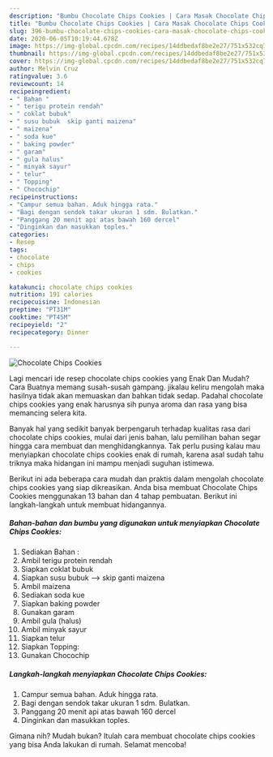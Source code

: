 ```yaml
---
description: "Bumbu Chocolate Chips Cookies | Cara Masak Chocolate Chips Cookies Yang Enak Dan Mudah"
title: "Bumbu Chocolate Chips Cookies | Cara Masak Chocolate Chips Cookies Yang Enak Dan Mudah"
slug: 396-bumbu-chocolate-chips-cookies-cara-masak-chocolate-chips-cookies-yang-enak-dan-mudah
date: 2020-06-05T10:19:44.678Z
image: https://img-global.cpcdn.com/recipes/14ddbedaf8be2e27/751x532cq70/chocolate-chips-cookies-foto-resep-utama.jpg
thumbnail: https://img-global.cpcdn.com/recipes/14ddbedaf8be2e27/751x532cq70/chocolate-chips-cookies-foto-resep-utama.jpg
cover: https://img-global.cpcdn.com/recipes/14ddbedaf8be2e27/751x532cq70/chocolate-chips-cookies-foto-resep-utama.jpg
author: Melvin Cruz
ratingvalue: 3.6
reviewcount: 14
recipeingredient:
- " Bahan "
- " terigu protein rendah"
- " coklat bubuk"
- " susu bubuk  skip ganti maizena"
- " maizena"
- " soda kue"
- " baking powder"
- " garam"
- " gula halus"
- " minyak sayur"
- " telur"
- " Topping"
- " Chocochip"
recipeinstructions:
- "Campur semua bahan. Aduk hingga rata."
- "Bagi dengan sendok takar ukuran 1 sdm. Bulatkan."
- "Panggang 20 menit api atas bawah 160 dercel"
- "Dinginkan dan masukkan toples."
categories:
- Resep
tags:
- chocolate
- chips
- cookies

katakunci: chocolate chips cookies 
nutrition: 191 calories
recipecuisine: Indonesian
preptime: "PT31M"
cooktime: "PT45M"
recipeyield: "2"
recipecategory: Dinner

---
```



![Chocolate Chips Cookies](https://img-global.cpcdn.com/recipes/14ddbedaf8be2e27/751x532cq70/chocolate-chips-cookies-foto-resep-utama.jpg)

Lagi mencari ide resep chocolate chips cookies yang Enak Dan Mudah? Cara Buatnya memang susah-susah gampang. jikalau keliru mengolah maka hasilnya tidak akan memuaskan dan bahkan tidak sedap. Padahal chocolate chips cookies yang enak harusnya sih punya aroma dan rasa yang bisa memancing selera kita.



Banyak hal yang sedikit banyak berpengaruh terhadap kualitas rasa dari chocolate chips cookies, mulai dari jenis bahan, lalu pemilihan bahan segar hingga cara membuat dan menghidangkannya. Tak perlu pusing kalau mau menyiapkan chocolate chips cookies enak di rumah, karena asal sudah tahu triknya maka hidangan ini mampu menjadi suguhan istimewa.


Berikut ini ada beberapa cara mudah dan praktis dalam mengolah chocolate chips cookies yang siap dikreasikan. Anda bisa membuat Chocolate Chips Cookies menggunakan 13 bahan dan 4 tahap pembuatan. Berikut ini langkah-langkah untuk membuat hidangannya.

<!--inarticleads1-->

##### Bahan-bahan dan bumbu yang digunakan untuk menyiapkan Chocolate Chips Cookies:

1. Sediakan  Bahan :⁣
1. Ambil  terigu protein rendah
1. Siapkan  coklat bubuk⁣
1. Siapkan  susu bubuk⁣ --&gt; skip ganti maizena
1. Ambil  maizena⁣
1. Sediakan  soda kue⁣
1. Siapkan  baking powder
1. Gunakan  garam⁣
1. Ambil  gula⁣ (halus)
1. Ambil  minyak sayur⁣
1. Siapkan  telur⁣
1. Siapkan  Topping:
1. Gunakan  Chocochip




<!--inarticleads2-->

##### Langkah-langkah menyiapkan Chocolate Chips Cookies:

1. Campur semua bahan. Aduk hingga rata.
1. Bagi dengan sendok takar ukuran 1 sdm. Bulatkan.
1. Panggang 20 menit api atas bawah 160 dercel
1. Dinginkan dan masukkan toples.




Gimana nih? Mudah bukan? Itulah cara membuat chocolate chips cookies yang bisa Anda lakukan di rumah. Selamat mencoba!
